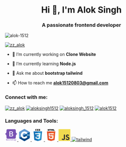 <h1 align="center">Hi 👋, I'm Alok Singh</h1>
<h3 align="center">A passionate frontend developer</h3>

<p align="left"> <img src="https://komarev.com/ghpvc/?username=alok-1512&label=Profile%20views&color=0e75b6&style=flat" alt="alok-1512" /> </p>

<p align="left"> <a href="https://twitter.com/zz_alok" target="blank"><img src="https://img.shields.io/twitter/follow/zz_alok?logo=twitter&style=for-the-badge" alt="zz_alok" /></a> </p>

- 🔭 I’m currently working on **Clone Website**

- 🌱 I’m currently learning **Node.js**

- 💬 Ask me about **bootstrap tailwind**

- 📫 How to reach me **alok15120803@gmail.com**

<h3 align="left">Connect with me:</h3>
<p align="left">
<a href="https://twitter.com/zz_alok" target="blank"><img align="center" src="https://raw.githubusercontent.com/rahuldkjain/github-profile-readme-generator/master/src/images/icons/Social/twitter.svg" alt="zz_alok" height="30" width="40" /></a>
<a href="https://linkedin.com/in/aloksingh1512" target="blank"><img align="center" src="https://raw.githubusercontent.com/rahuldkjain/github-profile-readme-generator/master/src/images/icons/Social/linked-in-alt.svg" alt="aloksingh1512" height="30" width="40" /></a>
<a href="https://instagram.com/aloksingh_1512" target="blank"><img align="center" src="https://raw.githubusercontent.com/rahuldkjain/github-profile-readme-generator/master/src/images/icons/Social/instagram.svg" alt="aloksingh_1512" height="30" width="40" /></a>
<a href="https://www.leetcode.com/alok1512" target="blank"><img align="center" src="https://raw.githubusercontent.com/rahuldkjain/github-profile-readme-generator/master/src/images/icons/Social/leet-code.svg" alt="alok1512" height="30" width="40" /></a>
</p>

<h3 align="left">Languages and Tools:</h3>
<p align="left"> <a href="https://getbootstrap.com" target="_blank" rel="noreferrer"> <img src="https://raw.githubusercontent.com/devicons/devicon/master/icons/bootstrap/bootstrap-plain-wordmark.svg" alt="bootstrap" width="40" height="40"/> </a> <a href="https://www.w3schools.com/cpp/" target="_blank" rel="noreferrer"> <img src="https://raw.githubusercontent.com/devicons/devicon/master/icons/cplusplus/cplusplus-original.svg" alt="cplusplus" width="40" height="40"/> </a> <a href="https://www.w3schools.com/css/" target="_blank" rel="noreferrer"> <img src="https://raw.githubusercontent.com/devicons/devicon/master/icons/css3/css3-original-wordmark.svg" alt="css3" width="40" height="40"/> </a> <a href="https://www.w3.org/html/" target="_blank" rel="noreferrer"> <img src="https://raw.githubusercontent.com/devicons/devicon/master/icons/html5/html5-original-wordmark.svg" alt="html5" width="40" height="40"/> </a> <a href="https://developer.mozilla.org/en-US/docs/Web/JavaScript" target="_blank" rel="noreferrer"> <img src="https://raw.githubusercontent.com/devicons/devicon/master/icons/javascript/javascript-original.svg" alt="javascript" width="40" height="40"/> </a> <a href="https://tailwindcss.com/" target="_blank" rel="noreferrer"> <img src="https://www.vectorlogo.zone/logos/tailwindcss/tailwindcss-icon.svg" alt="tailwind" width="40" height="40"/> </a> </p>


